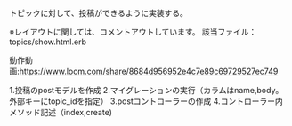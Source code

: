 トピックに対して、投稿ができるように実装する。

※レイアウトに関しては、コメントアウトしています。
該当ファイル：topics/show.html.erb

動作動画:https://www.loom.com/share/8684d956952e4c7e89c69729527ec749

1.投稿のpostモデルを作成
2.マイグレーションの実行（カラムはname,body。外部キーにtopic_idを指定）
3.postコントローラーの作成
4.コントローラー内メソッド記述（index,create)

